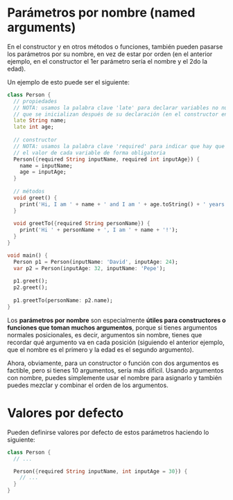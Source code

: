 # Parámetros por nombre (named arguments)

En el constructor y en otros métodos o funciones, también pueden pasarse los parámetros por su nombre, en vez de estar por orden (en el anterior ejemplo, en el constructor el 1er parámetro sería el nombre y el 2do la edad).

Un ejemplo de esto puede ser el siguiente:

```dart
class Person {
  // propiedades
  // NOTA: usamos la palabra clave 'late' para declarar variables no nullable 
  // que se inicializan después de su declaración (en el constructor en este caso).
  late String name;
  late int age;
  
  // constructor
  // NOTA: usamos la palabra clave 'required' para indicar que hay que establecer
  // el valor de cada variable de forma obligatoria
  Person({required String inputName, required int inputAge}) {
    name = inputName;
    age = inputAge;
  }
  
  // métodos
  void greet() {
    print('Hi, I am ' + name + ' and I am ' + age.toString() + ' years old!');
  }
  
  void greetTo({required String personName}) {
    print('Hi ' + personName + ', I am ' + name + '!');
  }
}

void main() {
  Person p1 = Person(inputName: 'David', inputAge: 24);
  var p2 = Person(inputAge: 32, inputName: 'Pepe');
  
  p1.greet();
  p2.greet();
  
  p1.greetTo(personName: p2.name);
}
```

Los **parámetros por nombre** son especialmente **útiles para constructores o funciones que toman muchos argumentos**, porque si tienes argumentos normales posicionales, es decir, argumentos sin nombre, tienes que recordar qué argumento va en cada posición (siguiendo el anterior ejemplo, que el nombre es el primero y la edad es el segundo argumento). 

Ahora, obviamente, para un constructor o función con dos argumentos es factible, pero si tienes 10 argumentos, sería más difícil. Usando argumentos con nombre, puedes simplemente usar el nombre para asignarlo y también puedes mezclar y combinar el orden de los argumentos.

# Valores por defecto

Pueden definirse valores por defecto de estos parámetros haciendo lo siguiente:

```dart
class Person {
  // ...

  Person({required String inputName, int inputAge = 30}) {
    // ...
  }
}
```